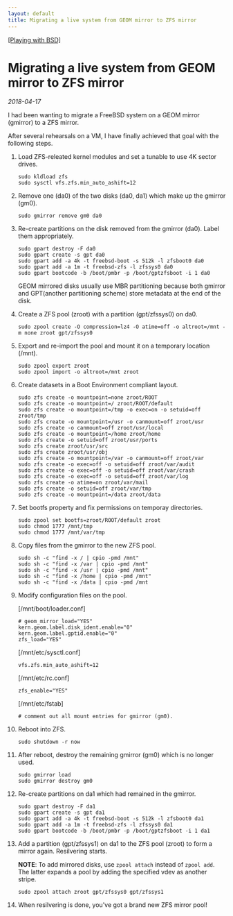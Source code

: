 ```yaml
---
layout: default
title: Migrating a live system from GEOM mirror to ZFS mirror
---
```

[[Playing with BSD]](../)

# Migrating a live system from GEOM mirror to ZFS mirror
*2018-04-17*

I had been wanting to migrate a FreeBSD system on a GEOM mirror (gmirror) to a ZFS mirror.

After several rehearsals on a VM, I have finally achieved that goal with the following steps.

1. Load ZFS-releated kernel modules and set a tunable to use 4K sector drives.
	```
	sudo kldload zfs
	sudo sysctl vfs.zfs.min_auto_ashift=12
	```

2. Remove one (da0) of the two disks (da0, da1) which make up the gmirror (gm0).
	```
	sudo gmirror remove gm0 da0
	```

3. Re-create partitions on the disk removed from the gmirror (da0). Label them appropriately.
	```
	sudo gpart destroy -F da0
	sudo gpart create -s gpt da0
	sudo gpart add -a 4k -t freebsd-boot -s 512k -l zfsboot0 da0
	sudo gpart add -a 1m -t freebsd-zfs -l zfssys0 da0
	sudo gpart bootcode -b /boot/pmbr -p /boot/gptzfsboot -i 1 da0
	```

	GEOM mirrored disks usually use MBR partitioning because both gmirror and GPT(another partitioning scheme) store metadata at the end of the disk.

4. Create a ZFS pool (zroot) with a partition (gpt/zfssys0) on da0.
	```
	sudo zpool create -O compression=lz4 -O atime=off -o altroot=/mnt -m none zroot gpt/zfssys0
	```

5. Export and re-import the pool and mount it on a temporary location (/mnt).
	```
	sudo zpool export zroot
	sudo zpool import -o altroot=/mnt zroot
	```

6. Create datasets in a Boot Environment compliant layout.
	```
	sudo zfs create -o mountpoint=none zroot/ROOT
	sudo zfs create -o mountpoint=/ zroot/ROOT/default
	sudo zfs create -o mountpoint=/tmp -o exec=on -o setuid=off zroot/tmp
	sudo zfs create -o mountpoint=/usr -o canmount=off zroot/usr
	sudo zfs create -o canmount=off zroot/usr/local
	sudo zfs create -o mountpoint=/home zroot/home
	sudo zfs create -o setuid=off zroot/usr/ports
	sudo zfs create zroot/usr/src
	sudo zfs create zroot/usr/obj
	sudo zfs create -o mountpoint=/var -o canmount=off zroot/var
	sudo zfs create -o exec=off -o setuid=off zroot/var/audit
	sudo zfs create -o exec=off -o setuid=off zroot/var/crash
	sudo zfs create -o exec=off -o setuid=off zroot/var/log
	sudo zfs create -o atime=on zroot/var/mail
	sudo zfs create -o setuid=off zroot/var/tmp
	sudo zfs create -o mountpoint=/data zroot/data
	```

7. Set bootfs property and fix permissions on temporay directories.
	```
	sudo zpool set bootfs=zroot/ROOT/default zroot
	sudo chmod 1777 /mnt/tmp
	sudo chmod 1777 /mnt/var/tmp
	```

8. Copy files from the gmirror to the new ZFS pool.
	```
	sudo sh -c "find -x / | cpio -pmd /mnt"
	sudo sh -c "find -x /var | cpio -pmd /mnt"
	sudo sh -c "find -x /usr | cpio -pmd /mnt"
	sudo sh -c "find -x /home | cpio -pmd /mnt"
	sudo sh -c "find -x /data | cpio -pmd /mnt
	```

9. Modify configuration files on the pool.

	[/mnt/boot/loader.conf]
	```
	# geom_mirror_load="YES"
	kern.geom.label.disk_ident.enable="0"
	kern.geom.label.gptid.enable="0"
	zfs_load="YES"
	```

	[/mnt/etc/sysctl.conf]
	```
	vfs.zfs.min_auto_ashift=12
	```

	[/mnt/etc/rc.conf]
	```
	zfs_enable="YES"
	```

	[/mnt/etc/fstab]
	```
	# comment out all mount entries for gmirror (gm0).
	```

10. Reboot into ZFS.
	```
	sudo shutdown -r now
	```

11. After reboot, destroy the remaining gmirror (gm0) which is no longer used.
	```
	sudo gmirror load
	sudo gmirror destroy gm0
	```

12. Re-create partitions on da1 which had remained in the gmirror.
	```
	sudo gpart destroy -F da1
	sudo gpart create -s gpt da1
	sudo gpart add -a 4k -t freebsd-boot -s 512k -l zfsboot0 da1
	sudo gpart add -a 1m -t freebsd-zfs -l zfssys0 da1
	sudo gpart bootcode -b /boot/pmbr -p /boot/gptzfsboot -i 1 da1
	```

13. Add a partition (gpt/zfssys1) on da1 to the ZFS pool (zroot) to form a mirror again. Resilvering starts.

	**NOTE**: To add mirrored disks, use `zpool attach` instead of `zpool add`. The latter expands a pool by adding the specified vdev as another stripe.

	```
	sudo zpool attach zroot gpt/zfssys0 gpt/zfssys1
	```

14. When resilvering is done, you've got a brand new ZFS mirror pool!
